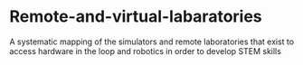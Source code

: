 # Remote-and-virtual-labaratories
A systematic mapping of the simulators and remote laboratories that exist to access hardware in the loop and robotics in order to develop STEM skills 
